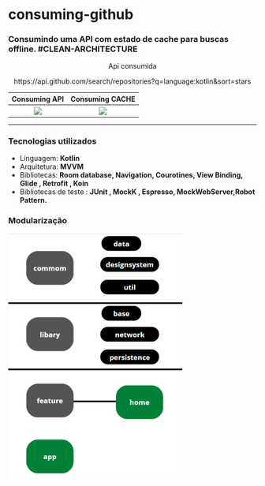 # consuming-github
### Consumindo uma API com estado de cache para buscas offline. #CLEAN-ARCHITECTURE
<p align="center">Api consumida</p>
<p align="center">https://api.github.com/search/repositories?q=language:kotlin&sort=stars</p>


| Consuming API | Consuming CACHE |
| :---------------: | :---------------: |
| <img src="https://raw.githubusercontent.com/jvictororiz/consuming-github/master/screens/carregando_dados_network.gif" align="center" width="70%"/> | <img src="https://raw.githubusercontent.com/jvictororiz/consuming-github/master/screens/carregando_dados_cache.gif" align="center" width="70%"/> |

----
### Tecnologias utilizados

* Linguagem: **Kotlin**
* Arquitetura: **MVVM**
* Bibliotecas: **Room database, Navigation, Courotines, View Binding, Glide , Retrofit , Koin**
* Bibliotecas de teste : **JUnit , MockK , Espresso, MockWebServer,Robot Pattern.**


### Modularização

<img src="https://raw.githubusercontent.com/jvictororiz/consuming-github/master/screens/modules.png" align="center" width="70%"/>

